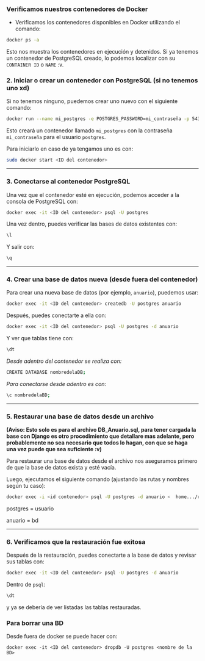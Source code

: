 ### Verificamos nuestros contenedores de Docker

- Verificamos los contenedores disponibles en Docker utilizando el comando:

```bash
docker ps -a
```
Esto nos muestra los contenedores en ejecución y detenidos. Si ya tenemos un contenedor de PostgreSQL creado, lo podemos localizar con su `CONTAINER ID` o `NAME` :v.


### 2. Iniciar o crear un contenedor con PostgreSQL (si no tenemos uno xd)

Si no tenemos ninguno, puedemos crear uno nuevo con el siguiente comando:

```bash
docker run --name mi_postgres -e POSTGRES_PASSWORD=mi_contraseña -p 5432:5432 -d postgres
```

Esto creará un contenedor llamado `mi_postgres` con la contraseña `mi_contraseña` para el usuario `postgres`.

Para iniciarlo en caso de ya tengamos uno es con:

```bash
sudo docker start <ID del contenedor>
```

---

### 3. Conectarse al contenedor PostgreSQL

Una vez que el contenedor esté en ejecución, podemos acceder a la consola de PostgreSQL con:

```bash
docker exec -it <ID del contenedor> psql -U postgres
```

Una vez dentro, puedes verificar las bases de datos existentes con:

```sql
\l
```

Y salir con:

```sql
\q
```

---


### 4. Crear una base de datos nueva (desde fuera del contenedor)

Para crear una nueva base de datos (por ejemplo, `anuario`), puedemos usar:

```bash
docker exec -it <ID del contenedor> createdb -U postgres anuario
```

Después, puedes conectarte a ella con:

```bash
docker exec -it <ID del contenedor> psql -U postgres -d anuario
```

Y ver que tablas tiene con:

```sql
\dt
```


*Desde adentro del contenedor se realiza con:*

```bash
CREATE DATABASE nombredelaDB;
```

*Para conectarse desde adentro es con:*

```bash
\c nombredelaBD;
```

---

### 5. Restaurar una base de datos desde un archivo 

**(Aviso: Esto solo es para el archivo DB_Anuario.sql, para tener cargada la base con Django es otro procedimiento que detallare mas adelante, pero probablemente no sea necesario que todos lo hagan, con que se haga una vez puede que sea suficiente :v)**

Para restaurar una base de datos desde el archivo nos aseguramos primero de que la base de datos exista y esté vacía.


Luego, ejecutamos el siguiente comando (ajustando las rutas y nombres según tu caso):

```bash
docker exec -i <id contenedor> psql -U postgres -d anuario <  home.../ruta/al/archivo/DB_Anuario.sql
```

postgres = usuario

anuario = bd

---

### 6. Verificamos que la restauración fue exitosa

Después de la restauración, puedes conectarte a la base de datos y revisar sus tablas con:

```bash
docker exec -it <ID del contenedor> psql -U postgres -d anuario
```

Dentro de `psql`:

```sql
\dt
```

y ya se debería de ver listadas las tablas restauradas.


### Para borrar una BD

Desde fuera de docker se puede hacer con:

```
docker exec -it <ID del contenedor> dropdb -U postgres <nombre de la BD>
```
